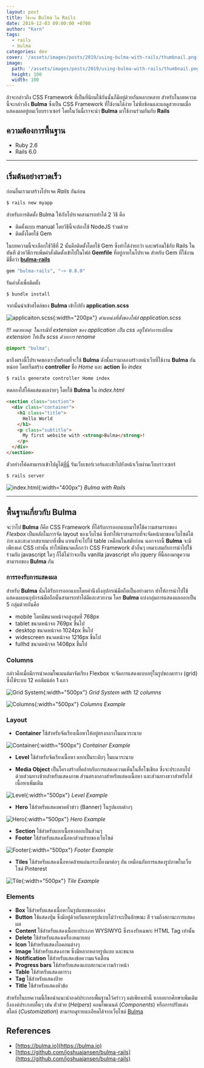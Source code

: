 ```yaml
---
layout: post
title: ใช้งาน Bulma ใน Rails
date: 2019-12-03 09:00:00 +0700
author: "Karn"
tags:
  - rails
  - bulma
categories: dev
cover: '/assets/images/posts/2019/using-bulma-with-rails/thumbnail.png'
image:
  path: '/assets/images/posts/2019/using-bulma-with-rails/thumbnail.png'
  height: 100
  width: 100
---
```


ถ้าจะกล่าวถึง CSS Framework ที่เป็นที่นิยมใช้กันนั้นก็มีอยู่ด้วยกันหลากหลาย สำหรับในบทความนี้จะกล่าวถึง **Bulma** ซึ่งเป็น CSS Framework ที่ใช้งานได้ง่าย ไม่ซับซ้อนและแลดูสวยงามเมื่อแสดงผลอยู่บนเว็บบราวเซอร์ โดยในวันนี้เราจะนำ **Bulma** มาใช้งานร่วมกันกับ **Rails**

<!--more-->

## ความต้องการพื้นฐาน
- Ruby 2.6
- Rails 6.0

-----

## เริ่มต้นอย่างรวดเร็ว
ก่อนอื่นเรามาสร้างโปรเจค *Rails* กันก่อน

```bash
$ rails new myapp
```

สำหรับการติดตั้ง Bulma ให้กับโปรเจคสามารถทำได้ 2 วิธี คือ
- ติดตั้งแบบ manual โดยวิธีนี้จะต้องใช้ NodeJS ร่วมด้วย
- ติดตั้งโดยใช้ Gem

ในบทความนี้จะเลือกใช้วิธีที่ 2 นั้นคือติดตั้งโดยใช้ Gem ซึ่งทำได้ง่ายกว่า และพร้อมใช้กับ Rails ในทันที ด้วยวิธีการเพิ่มคำสั่งติดตั้งเข้าไปในไฟล์ **Gemfile** ที่อยู่ภายในโปรเจค สำหรับ Gem ที่ใช้งานมีชื่อว่า
**[bulma-rails](https://github.com/joshuajansen/bulma-rails)**

```ruby
gem "bulma-rails", "~> 0.8.0"
```

รันคำสั่งเพื่อติดตั้ง

```bash
$ bundle install
```

จากนั้นนำเข้าสไตล์ของ **Bulma** เข้าไปยัง **application.scss**

![applicaiton.scss](/assets/images/posts/2019/using-bulma-with-rails/application-scss-path.png){:width="200px"}
*ตำแหน่งที่ตั้งของไฟล์ application.scss*

*!!! หมายเหตุ: ในกรณีที่ extension ของ application เป็น css อยู่ให้ทำการเปลี่ยน extension ให้เป็น scss ด้วยการ rename*


```scss
@import "bulma";
```

มาถึงตรงนี้โปรเจคของเราก็พร้อมที่จะใช้ **Bulma** ดังนั้นเรามาลองสร้างหน้าเว็บที่ใช้งาน **Bulma** กันหน่อย
โดยเริ่มสร้าง **controller** ชื่อ *Home* และ **action** ชื่อ *index*
```bash
$ rails generate controller Home index
```

ทดลองใส่โค้ดแสดงผลง่ายๆ โดยใช้ **Bulma** ใน *index.html*
```html
<section class="section">
  <div class="container">
    <h1 class="title">
      Hello World
    </h1>
    <p class="subtitle">
      My first website with <strong>Bulma</strong>!
    </p>
  </div>
</section>
```

ตัวอย่างโค้ดสามารถเข้าไปดูได้[ที่นี่](https://bulma.io/documentation/overview/start/)
รันเว็บเซอร์เวอร์และเข้าไปยังหน้าเว็บผ่านเว็บบราวเซอร์
```bash
$ rails server
```

![index.html](/assets/images/posts/2019/using-bulma-with-rails/bulma-with-rails.png){:width="400px"}
*Bulma with Rails*

---
## พื้นฐานเกี่ยวกับ Bulma
จะว่าไป **Bulma** ก็คือ CSS Framework ที่ได้รับการออกแบบมาให้ใช้ความสามารถของ *Flexbox* เป็นหลักในการจัด layout ของเว็บไซด์ ซึ่งทำให้เราสามารถที่จะจัดหน้าตาของเว็บไซด์ได้ง่าย และสะดวกสบายมากยิ่งขึ้น แทนที่จะไปใช้ table เหมือนในสมัยก่อน นอกจากนี้ **Bulma** จะมีเพียงแค่ CSS เท่านั้น ทำให้มีขนาดเล็กกว่า CSS Framework ตัวอื่นๆ เหมาะสมกับการนำไปใช้ร่วมกับ javascript ใดๆ ก็ได้ไม่ว่าจะเป็น vanilla javascript หรือ jquery ที่นี้ลองมาดูความสามารถของ **Bulma** กัน

### การรองรับการแสดงผล
สำหรับ **Bulma** นั้นได้รับการออกแบบโดยคำนึงถึงอุปกรณ์มือถือเป็นอย่างแรก ทำให้การนำไปใช้แสดงผลบนอุปกรณ์มือถือนั้นสามารถทำได้ดีและสวยงาม โดย **Bulma** แบ่งกลุ่มการแสดงผลออกเป็น 5 กลุ่มด้วยกันคือ
- mobile โดยมีขนาดหน้าจอสูงสุดที่ 768px
- tablet ขนาดหน้าจอ 769px ขึ้นไป
- desktop ขนาดหน้าจอ 1024px ขึ้นไป
- widescreen ขนาดหน้าจอ 1216px ขึ้นไป
- fullhd ขนาดหน้าจอ 1408px ขึ้นไป

### Columns
กล่าวคือเมื่อมีการนำคอมโพเนนต์มาจัดเรียง Flexbox จะจัดการแสดงแบบอยุ่ในรูปของตาราง (grid) ซึ่งใช้ระบบ 12 คอลัมน์ต่อ 1 แถว

![Grid System](/assets/images/posts/2019/using-bulma-with-rails/grid-system.png){:width="500px"}
*Grid System with 12 columns*

![Columns](/assets/images/posts/2019/using-bulma-with-rails/example-columns.png){:width="500px"}
*Columns Example*

### Layout
- **Container** ใช้สำหรับจัดเรียงเนื้อหาให้อยู่ตรงกลางในแนวระนาบ

![Container](/assets/images/posts/2019/using-bulma-with-rails/example-container.png){:width="500px"}
*Container Example*

- **Level** ใช้สำหรับจัดเรียงเนื้อหา แยกเป็นระดับๆ ในแนวระนาบ

- **Media Object** เป็นโครงสร้างที่คล้ายกับการแสดงความเห็นในสื่อโซเชียล ซึ่งจะประกอบไปด้วยส่วนทางซ้ายสำหรับแสดงภาพ ส่วนตรงกลางสำหรับแสดงเนื้อหา และส่วนทางขวาสำหรับใส่เนื้อหาเพิ่มเติม

![Level](/assets/images/posts/2019/using-bulma-with-rails/example-level.png){:width="500px"}
*Level Example*

- **Hero** ใช้สำหรับแสดงพาดหัวข่าว (Banner) ในรูปแบบต่างๆ

![Hero](/assets/images/posts/2019/using-bulma-with-rails/example-hero.png){:width="500px"}
*Hero Example*

- **Section** ใช้สำหรับแยกเนื้อหาออกเป็นส่วนๆ
- **Footer** ใช้สำหรับแสดงเนื้อหาส่วนท้ายของเว็บไซด์

![Footer](/assets/images/posts/2019/using-bulma-with-rails/example-footer.png){:width="500px"}
*Footer Example*

- **Tiles** ใช้สำหรับแสดงเนื้อหาคล้ายแผ่นกระเบื้องมาต่อๆ กัน เหมือนกับการแสดงรูปภาพในเว็บไซด์ Pinterest

![Tile](/assets/images/posts/2019/using-bulma-with-rails/example-tile.png){:width="500px"}
*Tile Example*

### Elements
- **Box** ใช้สำหรับแสดงเนื้อหาในรูปแบบของกล่อง
- **Button** ใช้แสดงปุ่ม ซึ่งมีอยู่ด้วยกันหลายรูปแบบไม่ว่าจะเป็นลักษณะ สี รวมถึงสถานะการแสดงผล
- **Content** ใช้สำหรับแสดงเนื้อหาประเภท WYSIWYG ซึ่งรองรับเฉพาะ HTML Tag เท่านั้น
- **Delete** ใช้สำหรับแสดงเครื่องหมายลบ
- **Icon** ใช้สำหรับแสดงไอคอนต่างๆ
- **Image** ใช้สำหรับแสดงภาพ ซึ่งมีหลากหลายรูปแบบ และขนาด
- **Notification** ใช้สำหรับแสดงข้อความแจ้งเตือน
- **Progress bars** ใช้สำหรับแสดงแถบสถานะความก้าวหน้า
- **Table** ใช้สำหรับแสดงตาราง
- **Tag** ใช้สำหรับแสดงป้าย
- **Title** ใช้สำหรับแสดงหัวข้อ

สำหรับในบทความนี้ก็ขอนำแนะนำองค์ประกอบพื้นฐานไว้คร่าวๆ แต่เพียงเท่านี้ หากอยากศึกษาเพิ่มเติมถึงองค์ประกอบอื่นๆ เช่น ตัวช่วย (*Helpers*) คอมโพเนนต์ (*Components*) หรือการปรับแต่งสไตล์ (*Customization*) สามารถดูรายละเอียดได้จากเว็บไซด์ [Bulma](https://bulma.io)

## References
- [https://bulma.io](https://bulma.io)
- [https://github.com/joshuajansen/bulma-rails](https://github.com/joshuajansen/bulma-rails)
